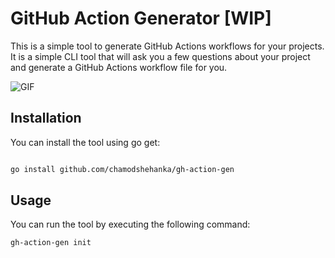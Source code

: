 # GitHub Action Generator [WIP]

This is a simple tool to generate GitHub Actions workflows for your projects. It is a simple CLI tool that will ask you a few questions about your project and generate a GitHub Actions workflow file for you.

![GIF](https://media.giphy.com/media/3bBFnbf2Z9lxNDkU8G/giphy.gif)

## Installation

You can install the tool using go get:

```bash

go install github.com/chamodshehanka/gh-action-gen
```

## Usage

You can run the tool by executing the following command:

```bash
gh-action-gen init
```

